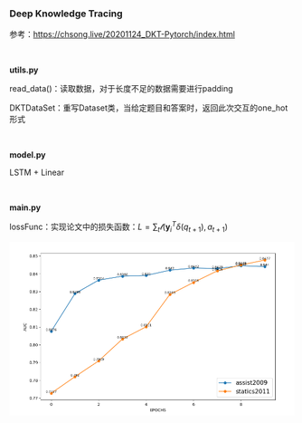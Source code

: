 ### Deep Knowledge Tracing

参考：https://chsong.live/20201124_DKT-Pytorch/index.html

<br>

**utils.py**

read_data()：读取数据，对于长度不足的数据需要进行padding

DKTDataSet：重写Dataset类，当给定题目和答案时，返回此次交互的one_hot形式

<br>

**model.py**

LSTM + Linear

<br>

**main.py**

lossFunc：实现论文中的损失函数：$L = \sum_t\mathcal{l} (\textbf{y}_i^T \delta (q_{t+1}), a_{t+1})$

![avatar](https://github.com/KaydenCheung/Deep-Learning/blob/main/DL/DKT/AUC.PNG?raw=true)
